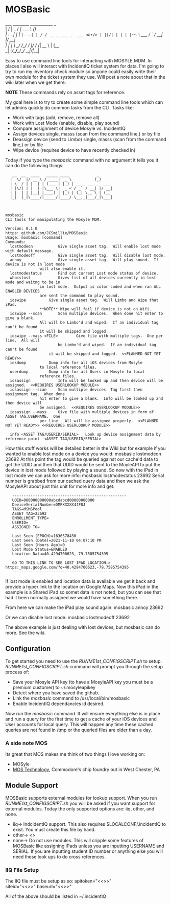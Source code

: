 # MOSBasic

___  ________ ___________           _      <br/>
|  \/  |  _  /  ___| ___ \         (_)     <br/>
| .  . | | | \ `--.| |_/ / __ _ ___ _  ___ <br/>
| |\/| | | | |`--. \ ___ \/ _` / __| |/ __|<br/>
| |  | \ \_/ /\__/ / |_/ / (_| \__ \ | (__ <br/>
\_|  |_/\___/\____/\____/ \__,_|___/_|\___|<br/>


 Easy to use command line tools for interacting with MOSYLE MDM.  In places I also will interact with IncidentIQ ticket system for data.  I'm going to try to run my inventory check module so anyone could easily write their own module for the ticket system they use.  Will post a note about that in the wiki later when we get there.
 
 **NOTE** These commands rely on asset tags for reference.  
 
 My goal here is to try to create some simple command line tools which can let admins quickly do common tasks from the CLI.  Tasks like:
 * Work with tags (add, remove, remove all)
 * Work with Lost Mode (enable, disable, play sound)
 * Compare assignment of device Mosyle vs. IncidentIQ
 * Assign devices single, masss (scan from the command line,) or by file
 * Deassign device (send to Limbo) single, masss (scan from the command line,) or by file
 * Wipe device (requires device to have recently checked in)
 
 Today if you type the _mosbasic_ command with no argument it tells you it can do the following things:
 ```
    __  __  ____   _____ ____            _
   |  \/  |/ __ \ / ____|  _ \          (_)
   | \  / | |  | | (___ | |_) | __ _ ___ _  ___
   | |\/| | |  | |\___ \|  _ < / _` / __| |/ __|
   | |  | | |__| |____) | |_) | (_| \__ \ | (__
   |_|  |_|\____/|_____/|____/ \__,_|___/_|\___|



 mosbasic
 CLI tools for manipulating the Mosyle MDM.

 Version: 0.1.0
 https:_github.com/JCSmillie/MOSBasic
 Usage: mosbasic [command]
 Commands:
   lostmodeon			Give single asset tag.  Will enable lost mode with default message.
   lostmodeoff			Give single asset tag.  Will disable lost mode.
   annoy         		Give single asset tag.  Will play sound.  If device is not in lost mode
  				will also enable it.
   lostmodestatus  		Find out current Lost mode status of device.
   whoislost			Gives list of all devices currently in lost mode and waitng to be in
   			  	in lost mode.  Output is color coded and when ran ALL ENABLED DEVICES
 				are sent the command to play sound.
   ioswipe			Give single asset tag.  Will Limbo and Wipe that iPad.
   				**NOTE** Wipe will fail if device is not on Wifi.
   ioswipe --scan		Scan multiple devices.  When done hit enter to give a blank.
   				All will be Limbo'd and wiped.  If an individual tag can't be found
 				it will be skipped and logged.
   ioswipe --mass <FILE>		Give file with multiple tags.  One per line.  All will
             			be Limbo'd and wiped.  If an individual tag can't be found
 		    		it will be skipped and logged.  <<PLANNED NOT YET READY>>
   iosdump			Dump info for all iOS devices from Mosyle
   				to local reference files.
   userdump			Dump info for all Users in Mosyle to local
 				reference files.
   iosassign			Info will be looked up and then device will be assigned.  <<REQUIRES USERLOOKUP MODULE>>
   iosassign --scan		Scan multiple devices  Tag first then assignment tag.  When done
   				hit enter to give a blank.  Info will be looked up and then device will
 				be assigned.  <<REQUIRES USERLOOKUP MODULE>>
   iosassign --mass		Give file with multiple devices in form of ASSET TAG,USERNAME.  One
   				per line.  All will be assigned properly.  <<PLANNED NOT YET READY>> <<REQUIRES USERLOOKUP MODULE>>

   info <ASSET TAG/USERID/SERIAL>	Look up device assignment data by reference point  <ASSET TAG/USERID/SERIAL>
 ```
 
How this stuff works will be detailed better in the Wiki but for example if you wanted to enable lost mode on a device you would:
    mosbasic lostmodeon 23692
At this point the tag would be queried against our cache'd data to get the UDID and then that UDID would be sent to the MoyleAPI to put the device in lost mode followed by playing a sound.  So now with the iPad in lost mode we can ask for more info:
    mosbasic lostmodestatus 23692
 Serial number is grabbed from our cached query data and then we ask the MosyleAPI about just this unit for more info and get:
 ```
	--------------------------------------------------
	UDID=000000000000abcdabcd00000000000
	DeviceSerialNumber=DMPXXXXX4JF8J
	TAGS=MSMSPool
	ASSET TAG=23692
	ENROLLMENT_TYPE=
	USERID=
	ASSIGNED TO=
    
	Last Seen (EPOCH)=1636578430
	Last Seen (Date)=2021-11-10 04:07:10 PM
	Last Seen (Hours Ago)=0
	Lost Mode Status=ENABLED
	Location Data=40.4294700623,-79.7585754395
    
	GO TO THIS LINK TO SEE LOST IPAD LOCATION-> https:_maps.google.com/?q=40.4294700623,-79.7585754395
	--------------------------------------------------
 ```
If lost mode is enabled and location data is available we get it back and provide a hyper link to the location on Google Maps.  Now this iPad in the example is a Shared iPad so somet data is not noted, but you can see that had it been normally assigned we would have something there.

From here we can make the iPad play sound again:
    mosbasic annoy 23692
 
Or we can disable lost mode:
    mosbasic lostmodeoff 23692
 
The above example is just dealing with lost devices, but mosbasic can do more.  See the wiki.
 
 
## Configuration
 To get started you need to use the _RUNME1st_CONFIGSCRIPT.sh_ to setup.  _RUNME1st_CONFIGSCRIPT.sh_ command will prompt you through the setup process of:
 * Save your Mosyle API key (to have a MosyleAPI key you must be a premium customer) to ~/.mosyleapikey
 * Detect where you have saved the github.
 * Link the _mosbasic_ command to /usr/local/bin/mosbasic
 * Enable IncidentIQ dependancies id desired.

Now run the _mosbasic_ command.  It will ensure everything else is in place and run a query for the first time to get a cache of your iOS devices and User accounts for local query.  This will happen any time these cached queries are not found in /tmp or the queried files are older than a day.
 
 
 
 
### A side note MOS
Its great that MOS makes me think of two things I love working on:
 * MOSyle
 * [MOS Technology](https:_en.wikipedia.org/wiki/MOS_Technology), Commodore's chip foundry out in West Chester, PA



  
  
  
## Module Support
MOSBasic supports external modules for lookup support.  When you run _RUNME1st_CONFIGSCRIPT.sh_ you will be asked if you want support for external modules.  Today the only supported options are: iiq, other, and none.
  * iiq-> IndcidentIQ support.  This also requires $LOCALCONF/.incidentIQ to exist.  You must create this file by hand.
  * other-> <<NOT SUPPORTED TODAY BUT WILL BE>>
  * none-> Do not use modules.  This will cripple some features of MOSBasic like assigning iPads unless you are inputting USERNAME and SERIAL.  If you are inputting student ID number or anything else you will need these look ups to do cross references.
  
  
### IIQ File Setup
The IIQ file must be setup as so:
apitoken="<<<YOUR KEY FROM INCIDENTIQ>>>"   
siteid="<<<YYOUR SITE ID FROM INCIDENT IQ>>>"
baseurl="<<<YYOUR BASE URL FROM INCIDENT IQ>>>"
	
All of the above should be listed in ~/.incidentIQ
 
 
